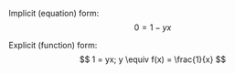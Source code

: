 Implicit (equation) form:
$$
0 = 1 -yx
$$

Explicit (function) form:
$$
1 = yx; y \equiv f(x) = \frac{1}{x}
$$
